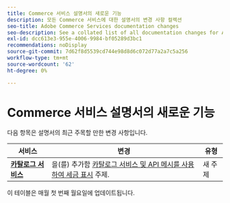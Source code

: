 ```yaml
---
title: Commerce 서비스 설명서의 새로운 기능
description: 모든 Commerce 서비스에 대한 설명서의 변경 사항 컬렉션
seo-title: Adobe Commerce Services documentation changes
seo-description: See a collated list of all documentation changes for Adobe Commerce Services and integration services.
exl-id: dcc613e3-955e-4006-9984-bf05289d3bc1
recommendations: noDisplay
source-git-commit: 7d62f8d5539cd744e98d8d6c072d77a2a7c5a256
workflow-type: tm+mt
source-wordcount: '62'
ht-degree: 0%

---
```


# Commerce 서비스 설명서의 새로운 기능

다음 항목은 설명서의 최근 주목할 만한 변경 사항입니다.

| 서비스 | 변경 | 유형 |
| -- | -- | -- |
| [**카탈로그 서비스**](../live-search/overview.md) | 을(를) 추가함 [카탈로그 서비스 및 API 메시를 사용하여 세금 표시](https://experienceleague.adobe.com/docs/commerce-merchant-services/catalog-service/taxes.html) 주제. | 새 주제 |

이 테이블은 매월 첫 번째 월요일에 업데이트됩니다.
